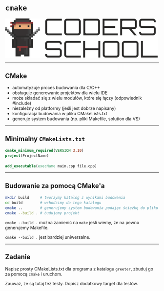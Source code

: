 <!-- .slide: data-background="#111111" -->

# `cmake`

<a href="https://coders.school">
    <img width="500" src="../coders_school_logo.png" alt="Coders School" class="plain">
</a>

___

## CMake

* <!-- .element: class="fragment fade-in" --> automatyzuje proces budowania dla C/C++
* <!-- .element: class="fragment fade-in" --> obsługuje generowanie projektów dla wielu IDE
* <!-- .element: class="fragment fade-in" --> może składać się z wielu modułów, które się łączy (odpowiednik #include)
* <!-- .element: class="fragment fade-in" --> niezależny od platformy (jeśli jest dobrze napisany)
* <!-- .element: class="fragment fade-in" --> konfiguracja budowania w pliku CMakeLists.txt
* <!-- .element: class="fragment fade-in" --> generuje system budowania (np. pliki Makefile, solution dla VS)

___

## Minimalny `CMakeLists.txt`

```cmake
cmake_minimum_required(VERSION 3.10)
project(ProjectName)

add_executable(execName main.cpp file.cpp)
```

___

## Budowanie za pomocą CMake'a

```bash
mkdir build     # tworzymy katalog z wynikami budowania
cd build        # wchodzimy do tego katalogu
cmake ..        # generujemy system budowania podając ścieżkę do pliku CMakeLists.txt
cmake --build . # budujemy projekt
```

`cmake --build .` można zamienić na `make` jeśli wiemy, że na pewno generujemy Makefile.
<!-- .element: class="fragment fade-in" -->

`cmake --build .` jest bardziej uniwersalne.
<!-- .element: class="fragment fade-in" -->

___

## Zadanie

Napisz prosty CMakeLists.txt dla programu z katalogu `greeter`, zbuduj go za pomocą `cmake` i uruchom.

Zauważ, że są tutaj też testy. Dopisz dodatkowy target dla testów.
